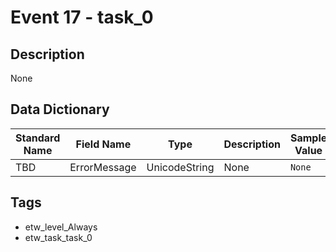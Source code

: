 # Event 17 - task_0

## Description
None

## Data Dictionary
|Standard Name|Field Name|Type|Description|Sample Value|
|---|---|---|---|---|
|TBD|ErrorMessage|UnicodeString|None|`None`|

## Tags
* etw_level_Always
* etw_task_task_0
